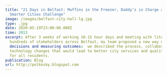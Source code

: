```yaml
---
title: "21 Days in Belfast: Muffins in the Freezer, Daddy’s in Charge and a
  Smarter Cities Challenge"
image: /images/belfast-city-hall-lg.jpg
type: .jpg
date: 2020-05-19T23:00:00.000Z
time: 2013
excerpt: After 3 weeks of working 10-15 hour days and meeting with literally
  hundreds of stakeholders across Belfast, my team proposed a new way of making
  decisions and measuring outcomes:  we described the process, collaboration and
  technology changes that would lead to better city services and quality of life
  for all residents.
publication: Blog
url: http://polkosky.blogspot.com
---
```

